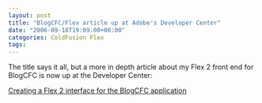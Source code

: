 ```yaml
---
layout: post
title: "BlogCFC/Flex article up at Adobe's Developer Center"
date: "2006-09-18T19:09:00+06:00"
categories: ColdFusion Flex 
tags: 
---
```


The title says it all, but a more in depth article about my Flex 2 front end for BlogCFC is now up at the Developer Center:

<a href="http://www.adobe.com/devnet/coldfusion/articles/flex_blogcfc.html">Creating a Flex 2 interface for the BlogCFC application</a>